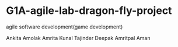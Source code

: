 # G1A-agile-lab-dragon-fly-project
agile software development(game development)

Ankita
Amolak
Amrita
Kunal
Tajinder
Deepak
Amritpal
Aman
